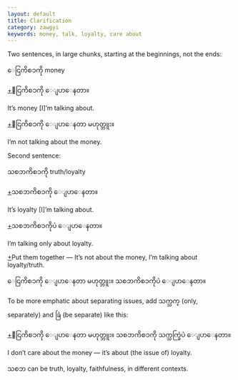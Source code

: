 ```yaml
---
layout: default
title: Clarification
category: zawgyi
keywords: money, talk, loyalty, care about
---
```


<p>Two sentences, in large chunks, starting at the beginnings, not the ends:</p>
<p><span class='zawgyi'>ေငြကိစၥကို</span>  money</p>
<p class="hide-trigger"><a href='#'>+</a><span class='zawgyi'>ေငြကိစၥကို ေျပာေနတာ။</span></p>
<p class='hide-this'>It’s money [I]’m talking about.</p>

<p class="hide-trigger"><a href='#'>+</a><span class='zawgyi'>ေငြကိစၥကို ေျပာေနတာ မဟုတ္ဘူး။</span></p>
<p class='hide-this'>I’m not talking about the money.</p>

<p>Second sentence:</p>
<p><span class='zawgyi'>သစၥာကိစၥကို</span> truth/loyalty</p>
<p class="hide-trigger"><a href='#'>+</a><span class='zawgyi'>သစၥာကိစၥကို ေျပာေနတာ။</span></p>
<p class='hide-this'>It’s loyalty [I]’m talking about.</p>

<p class="hide-trigger"><a href='#'>+</a><span class='zawgyi'>သစၥာကိစၥကိုပဲ ေျပာေနတာ။</span></p>
<p class='hide-this'>I’m talking only about loyalty.</p>

<p class="hide-trigger"><a href='#'>+</a>Put them together — It’s not about the money, I’m talking about loyalty/truth.</p>
<p class="hide-this"><span class='zawgyi'>ေငြကိစၥကို ေျပာေနတာ မဟုတ္ဘူး။ သစၥာကိစၥကိုပဲ ေျပာေနတာ။</span></p>

<p>To be more emphatic about separating issues, add <span class='zawgyi'>သက္သက္</span> (only, separately) and <span class='zawgyi'>ခြဲ</span> (be separate) like this: </p>
<p class="hide-trigger"><a href='#'>+</a><span class='zawgyi'>ေငြကိစၥကို ေျပာေနတာ မဟုတ္ဘူး။ သစၥာကိစၥကို သက္သက္ခြဲပဲ ေျပာေနတာ။</span></p>
<p class='hide-this'>I don’t care about the money — it’s about (the issue of) loyalty.</p>

<p><span class='zawgyi'>သစၥာ</span> can be truth, loyalty, faithfulness, in different contexts.</p>
